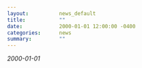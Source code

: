```yaml
---
layout:          news_default
title:           ""
date:            2000-01-01 12:00:00 -0400
categories:      news
summary:         ""
---
```


_2000-01-01_